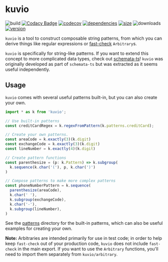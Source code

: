 # kuvio

![build](https://img.shields.io/github/actions/workflow/status/skeate/kuvio/ci.yml)
[![Codacy
Badge](https://img.shields.io/codacy/grade/6c56da2df56d4dceb69fd38239640205)](https://app.codacy.com/gh/skeate/kuvio/dashboard?utm_source=gh&utm_medium=referral&utm_content=&utm_campaign=Badge_grade)
[![codecov](https://img.shields.io/codecov/c/github/skeate/kuvio)](https://codecov.io/github/skeate/kuvio)
[![dependencies](https://img.shields.io/librariesio/release/npm/kuvio)](https://libraries.io/npm/kuvio)
[![size](https://img.shields.io/bundlephobia/minzip/kuvio)](https://bundlephobia.com/package/kuvio)
![downloads](https://img.shields.io/npm/dw/kuvio)
[![version](https://img.shields.io/npm/v/kuvio)](https://www.npmjs.com/package/kuvio)

`kuvio` is a tool to construct composable string patterns, from which you can
derive things like regular expressions or [fast-check][] `Arbitrary`s.

`kuvio` is specifically for string-like patterns. If you want to extend this
concept to more complicated data types, check out [schemata-ts][]! `kuvio` was
originally developed as part of `schemata-ts` but was extracted as it seems
useful independently.

## Usage

`kuvio` comes with several useful patterns built-in, but you can also create
your own.

```typescript
import * as k from 'kuvio';

// Use built-in patterns
const creditCardRegex = k.regexFromPattern(k.patterns.creditCard);

// Create your own patterns.
const areaCode = k.exactly(3)(k.digit)
const exchangeCode = k.exactly(3)(k.digit)
const lineNumber = k.exactly(4)(k.digit)

// Create pattern functions
const parenthesize = (p: k.Pattern) => k.subgroup(
  k.sequence(k.char('('), p, k.char(')')
)

// Compose patterns to make more complex patterns
const phoneNumberPattern = k.sequence(
  parenthesize(areaCode),
  k.char(' '),
  k.subgroup(exchangeCode),
  k.char('-'),
  k.subgroup(lineNumber),
)
```

See the [patterns](src/patterns) directory for the built-in patterns, which can also be useful examples for creating your own.

**Note:** Arbitraries are intended primarily for use in test code; in order to
help keep `fast-check` out of your production code, `kuvio` does not include
`fast-check` in the main export. If you want to use the `Arbitrary` functions,
you'll need to import them separately from `kuvio/arbitrary`.

[fast-check]: https://github.com/dubzzz/fast-check
[schemata-ts]: https://github.com/jacob-alford/schemata-ts
